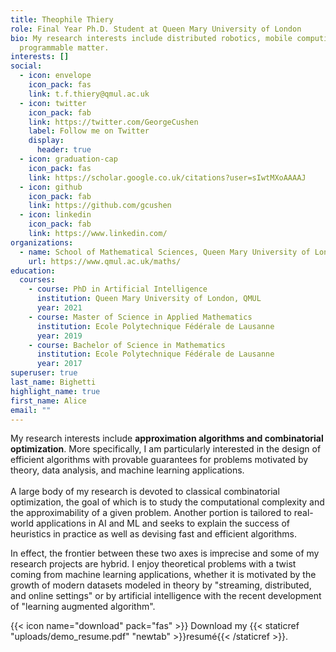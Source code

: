 ```yaml
---
title: Theophile Thiery
role: Final Year Ph.D. Student at Queen Mary University of London
bio: My research interests include distributed robotics, mobile computing and
  programmable matter.
interests: []
social:
  - icon: envelope
    icon_pack: fas
    link: t.f.thiery@qmul.ac.uk
  - icon: twitter
    icon_pack: fab
    link: https://twitter.com/GeorgeCushen
    label: Follow me on Twitter
    display:
      header: true
  - icon: graduation-cap
    icon_pack: fas
    link: https://scholar.google.co.uk/citations?user=sIwtMXoAAAAJ
  - icon: github
    icon_pack: fab
    link: https://github.com/gcushen
  - icon: linkedin
    icon_pack: fab
    link: https://www.linkedin.com/
organizations:
  - name: School of Mathematical Sciences, Queen Mary University of London
    url: https://www.qmul.ac.uk/maths/
education:
  courses:
    - course: PhD in Artificial Intelligence
      institution: Queen Mary University of London, QMUL
      year: 2021
    - course: Master of Science in Applied Mathematics
      institution: Ecole Polytechnique Fédérale de Lausanne
      year: 2019
    - course: Bachelor of Science in Mathematics
      institution: Ecole Polytechnique Fédérale de Lausanne
      year: 2017
superuser: true
last_name: Bighetti
highlight_name: true
first_name: Alice
email: ""
---
```

My research interests include **approximation algorithms and combinatorial optimization**. More specifically, I am particularly interested in the design of efficient algorithms with provable guarantees for problems motivated by theory, data analysis, and machine learning applications.\
\
A large body of my research is devoted to classical combinatorial optimization, the goal of which is to study the computational complexity and the approximability of a given problem. Another portion is tailored to real-world applications in AI and ML and seeks to explain the success of heuristics in practice as well as devising fast and efficient algorithms.

In effect, the frontier between these two axes is imprecise and some of my research projects are hybrid. I enjoy theoretical problems with a twist coming from machine learning applications, whether it is motivated by the growth of modern datasets modeled in theory by "streaming, distributed, and online settings" or by artificial intelligence with the recent development of "learning augmented algorithm".

{{< icon name="download" pack="fas" >}} Download my {{< staticref "uploads/demo_resume.pdf" "newtab" >}}resumé{{< /staticref >}}.
